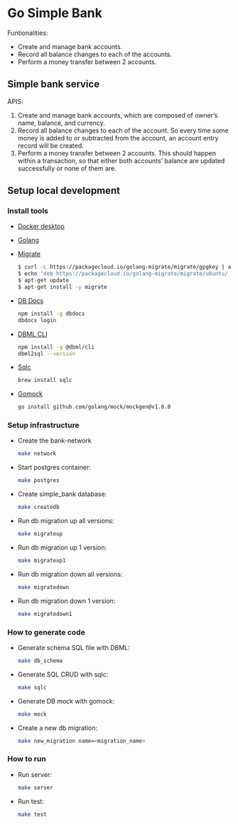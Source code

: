 # Go Simple Bank

Funtionalities: 
- Create and manage bank accounts.
- Record all balance changes to each of the accounts.
- Perform a money transfer between 2 accounts.


## Simple bank service

APIS:

1. Create and manage bank accounts, which are composed of owner’s name, balance, and currency.
2. Record all balance changes to each of the account. So every time some money is added to or subtracted from the account, an account entry record will be created.
3. Perform a money transfer between 2 accounts. This should happen within a transaction, so that either both accounts’ balance are updated successfully or none of them are.

## Setup local development

### Install tools

- [Docker desktop](https://www.docker.com/products/docker-desktop)
- [Golang](https://golang.org/)
- [Migrate](https://github.com/golang-migrate/migrate/tree/master/cmd/migrate)

    ```bash
    $ curl -L https://packagecloud.io/golang-migrate/migrate/gpgkey | apt-key add -
    $ echo "deb https://packagecloud.io/golang-migrate/migrate/ubuntu/ $(lsb_release -sc) main" > /etc/apt/sources.list.d/migrate.list
    $ apt-get update
    $ apt-get install -y migrate
    ```

- [DB Docs](https://dbdocs.io/docs)

    ```bash
    npm install -g dbdocs
    dbdocs login
    ```

- [DBML CLI](https://www.dbml.org/cli/#installation)

    ```bash
    npm install -g @dbml/cli
    dbml2sql --version
    ```

- [Sqlc](https://github.com/kyleconroy/sqlc#installation)

    ```bash
    brew install sqlc
    ```

- [Gomock](https://github.com/golang/mock)

    ``` bash
    go install github.com/golang/mock/mockgen@v1.6.0
    ```

### Setup infrastructure

- Create the bank-network

    ``` bash
    make network
    ```

- Start postgres container:

    ```bash
    make postgres
    ```

- Create simple_bank database:

    ```bash
    make createdb
    ```

- Run db migration up all versions:

    ```bash
    make migrateup
    ```

- Run db migration up 1 version:

    ```bash
    make migrateup1
    ```

- Run db migration down all versions:

    ```bash
    make migratedown
    ```

- Run db migration down 1 version:

    ```bash
    make migratedown1
    ```
### How to generate code

- Generate schema SQL file with DBML:

    ```bash
    make db_schema
    ```

- Generate SQL CRUD with sqlc:

    ```bash
    make sqlc
    ```

- Generate DB mock with gomock:

    ```bash
    make mock
    ```

- Create a new db migration:

    ```bash
    make new_migration name=<migration_name>
    ```

### How to run

- Run server:

    ```bash
    make server
    ```

- Run test:

    ```bash
    make test
    ```
